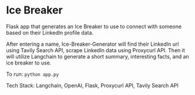 # Ice Breaker

Flask app that generates an Ice Breaker to use to connect with someone based on their LinkedIn profile data. 

After entering a name, Ice-Breaker-Generator will find their LinkedIn url using Tavily Search API, scrape LinkedIn data using Proxycurl API. Then it will utilize Langchain to generate a short summary, interesting facts, and an ice breaker to use.

To run:
`python app.py`

Tech Stack:
Langchain, OpenAI, Flask, Proxycurl API, Tavily Search API
